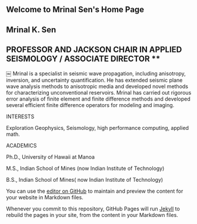 ## Welcome to Mrinal Sen's Home Page

## Mrinal K. Sen
## PROFESSOR AND JACKSON CHAIR IN APPLIED SEISMOLOGY / ASSOCIATE DIRECTOR **

￼
Mrinal is a specialist in seismic wave propagation, including anisotropy, inversion, and uncertainty quantification. He has extended seismic plane wave analysis methods to anisotropic media and developed novel methods for characterizing unconventional reservoirs. Mrinal has carried out rigorous error analysis of finite element and finite difference methods and developed several efficient finite difference operators for modeling and imaging.

INTERESTS

Exploration Geophysics, Seismology, high performance computing, applied math.

ACADEMICS

Ph.D., University of Hawaii at Manoa

M.S., Indian School of Mines (now Indian Institute of Technology)

B.S., Indian School of Mines( now Indian Institute of Technology)


You can use the [editor on GitHub](https://github.com/msentx/mrinalsen.github.io/edit/master/index.md) to maintain and preview the content for your website in Markdown files.

Whenever you commit to this repository, GitHub Pages will run [Jekyll](https://jekyllrb.com/) to rebuild the pages in your site, from the content in your Markdown files.

